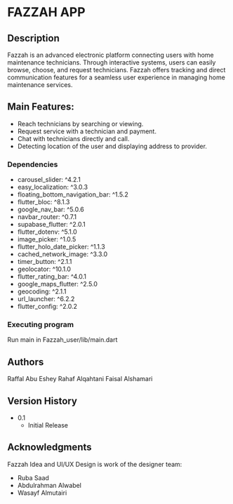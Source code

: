 # FAZZAH APP

## Description

Fazzah is an advanced electronic platform connecting users with home maintenance technicians. Through interactive systems, users can easily browse, choose, and request technicians. Fazzah offers tracking and direct communication features for a seamless user experience in managing home maintenance services.


## Main Features:
* Reach technicians by searching or viewing.
* Request service with a technician and payment.
* Chat with technicians directly and call.
* Detecting location of the user and displaying address to provider.

### Dependencies

* carousel_slider: ^4.2.1
* easy_localization: ^3.0.3
* floating_bottom_navigation_bar: ^1.5.2
* flutter_bloc: ^8.1.3
* google_nav_bar: ^5.0.6
* navbar_router: ^0.7.1
* supabase_flutter: ^2.0.1
* flutter_dotenv: ^5.1.0
* image_picker: ^1.0.5
* flutter_holo_date_picker: ^1.1.3
* cached_network_image: ^3.3.0
* timer_button: ^2.1.1
* geolocator: ^10.1.0
* flutter_rating_bar: ^4.0.1
* google_maps_flutter: ^2.5.0
* geocoding: ^2.1.1
* url_launcher: ^6.2.2
* flutter_config: ^2.0.2


### Executing program

Run main in Fazzah_user/lib/main.dart

## Authors

Raffal Abu Eshey
Rahaf Alqahtani
Faisal Alshamari


## Version History

* 0.1
    * Initial Release


## Acknowledgments

Fazzah Idea and UI/UX Design is work of the designer team:
* Ruba Saad
* Abdulrahman Alwabel
* Wasayf Almutairi
